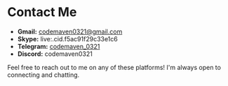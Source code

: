 # Contact Me


- **Gmail:** codemaven0321@gmail.com
- **Skype:** live:.cid.f5ac91f29c33e1c6
- **Telegram:** [codemaven_0321](https://t.me/codemaven_0321)
- **Discord:** codemaven0321

Feel free to reach out to me on any of these platforms! I'm always open to connecting and chatting.
